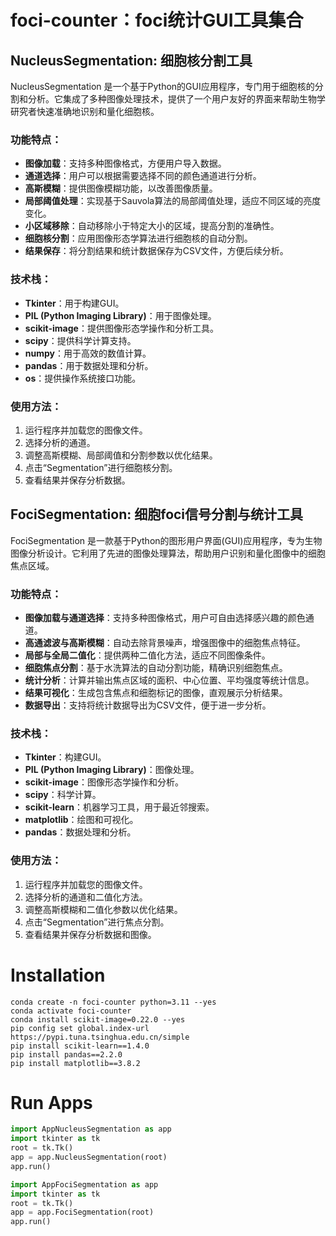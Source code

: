 # foci-counter：foci统计GUI工具集合



## NucleusSegmentation: 细胞核分割工具

NucleusSegmentation 是一个基于Python的GUI应用程序，专门用于细胞核的分割和分析。它集成了多种图像处理技术，提供了一个用户友好的界面来帮助生物学研究者快速准确地识别和量化细胞核。

### 功能特点：
- **图像加载**：支持多种图像格式，方便用户导入数据。
- **通道选择**：用户可以根据需要选择不同的颜色通道进行分析。
- **高斯模糊**：提供图像模糊功能，以改善图像质量。
- **局部阈值处理**：实现基于Sauvola算法的局部阈值处理，适应不同区域的亮度变化。
- **小区域移除**：自动移除小于特定大小的区域，提高分割的准确性。
- **细胞核分割**：应用图像形态学算法进行细胞核的自动分割。
- **结果保存**：将分割结果和统计数据保存为CSV文件，方便后续分析。

### 技术栈：
- **Tkinter**：用于构建GUI。
- **PIL (Python Imaging Library)**：用于图像处理。
- **scikit-image**：提供图像形态学操作和分析工具。
- **scipy**：提供科学计算支持。
- **numpy**：用于高效的数值计算。
- **pandas**：用于数据处理和分析。
- **os**：提供操作系统接口功能。

### 使用方法：
1. 运行程序并加载您的图像文件。
2. 选择分析的通道。
3. 调整高斯模糊、局部阈值和分割参数以优化结果。
4. 点击“Segmentation”进行细胞核分割。
5. 查看结果并保存分析数据。



## FociSegmentation: 细胞foci信号分割与统计工具

FociSegmentation 是一款基于Python的图形用户界面(GUI)应用程序，专为生物图像分析设计。它利用了先进的图像处理算法，帮助用户识别和量化图像中的细胞焦点区域。

### 功能特点：
- **图像加载与通道选择**：支持多种图像格式，用户可自由选择感兴趣的颜色通道。
- **高通滤波与高斯模糊**：自动去除背景噪声，增强图像中的细胞焦点特征。
- **局部与全局二值化**：提供两种二值化方法，适应不同图像条件。
- **细胞焦点分割**：基于水洗算法的自动分割功能，精确识别细胞焦点。
- **统计分析**：计算并输出焦点区域的面积、中心位置、平均强度等统计信息。
- **结果可视化**：生成包含焦点和细胞标记的图像，直观展示分析结果。
- **数据导出**：支持将统计数据导出为CSV文件，便于进一步分析。

### 技术栈：
- **Tkinter**：构建GUI。
- **PIL (Python Imaging Library)**：图像处理。
- **scikit-image**：图像形态学操作和分析。
- **scipy**：科学计算。
- **scikit-learn**：机器学习工具，用于最近邻搜索。
- **matplotlib**：绘图和可视化。
- **pandas**：数据处理和分析。

### 使用方法：
1. 运行程序并加载您的图像文件。
2. 选择分析的通道和二值化方法。
3. 调整高斯模糊和二值化参数以优化结果。
4. 点击“Segmentation”进行焦点分割。
5. 查看结果并保存分析数据和图像。



# Installation

```shell
conda create -n foci-counter python=3.11 --yes
conda activate foci-counter
conda install scikit-image=0.22.0 --yes
pip config set global.index-url https://pypi.tuna.tsinghua.edu.cn/simple
pip install scikit-learn==1.4.0
pip install pandas==2.2.0
pip install matplotlib==3.8.2
```


# Run Apps

```python
import AppNucleusSegmentation as app
import tkinter as tk
root = tk.Tk()
app = app.NucleusSegmentation(root)
app.run()

import AppFociSegmentation as app
import tkinter as tk
root = tk.Tk()
app = app.FociSegmentation(root)
app.run()
```

